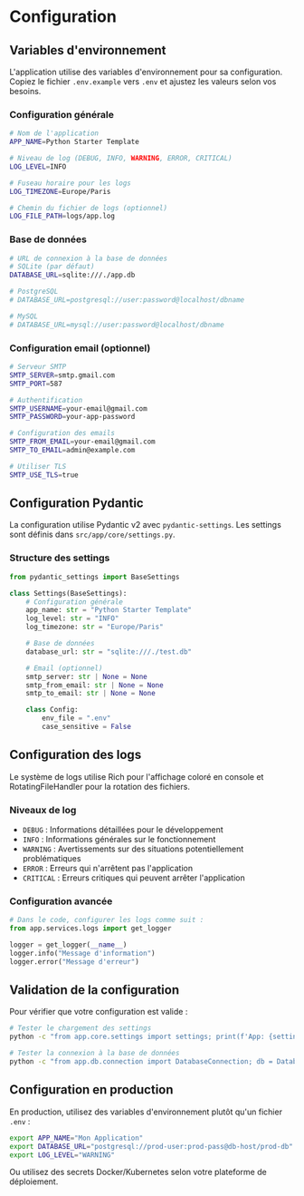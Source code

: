 # Configuration

## Variables d'environnement

L'application utilise des variables d'environnement pour sa configuration. Copiez le fichier `.env.example` vers `.env` et ajustez les valeurs selon vos besoins.

### Configuration générale

```bash
# Nom de l'application
APP_NAME=Python Starter Template

# Niveau de log (DEBUG, INFO, WARNING, ERROR, CRITICAL)
LOG_LEVEL=INFO

# Fuseau horaire pour les logs
LOG_TIMEZONE=Europe/Paris

# Chemin du fichier de logs (optionnel)
LOG_FILE_PATH=logs/app.log
```

### Base de données

```bash
# URL de connexion à la base de données
# SQLite (par défaut)
DATABASE_URL=sqlite:///./app.db

# PostgreSQL
# DATABASE_URL=postgresql://user:password@localhost/dbname

# MySQL
# DATABASE_URL=mysql://user:password@localhost/dbname
```

### Configuration email (optionnel)

```bash
# Serveur SMTP
SMTP_SERVER=smtp.gmail.com
SMTP_PORT=587

# Authentification
SMTP_USERNAME=your-email@gmail.com
SMTP_PASSWORD=your-app-password

# Configuration des emails
SMTP_FROM_EMAIL=your-email@gmail.com
SMTP_TO_EMAIL=admin@example.com

# Utiliser TLS
SMTP_USE_TLS=true
```

## Configuration Pydantic

La configuration utilise Pydantic v2 avec `pydantic-settings`. Les settings sont définis dans `src/app/core/settings.py`.

### Structure des settings

```python
from pydantic_settings import BaseSettings

class Settings(BaseSettings):
    # Configuration générale
    app_name: str = "Python Starter Template"
    log_level: str = "INFO"
    log_timezone: str = "Europe/Paris"

    # Base de données
    database_url: str = "sqlite:///./test.db"

    # Email (optionnel)
    smtp_server: str | None = None
    smtp_from_email: str | None = None
    smtp_to_email: str | None = None

    class Config:
        env_file = ".env"
        case_sensitive = False
```

## Configuration des logs

Le système de logs utilise Rich pour l'affichage coloré en console et RotatingFileHandler pour la rotation des fichiers.

### Niveaux de log

- `DEBUG` : Informations détaillées pour le développement
- `INFO` : Informations générales sur le fonctionnement
- `WARNING` : Avertissements sur des situations potentiellement problématiques
- `ERROR` : Erreurs qui n'arrêtent pas l'application
- `CRITICAL` : Erreurs critiques qui peuvent arrêter l'application

### Configuration avancée

```python
# Dans le code, configurer les logs comme suit :
from app.services.logs import get_logger

logger = get_logger(__name__)
logger.info("Message d'information")
logger.error("Message d'erreur")
```

## Validation de la configuration

Pour vérifier que votre configuration est valide :

```bash
# Tester le chargement des settings
python -c "from app.core.settings import settings; print(f'App: {settings.app_name}')"

# Tester la connexion à la base de données
python -c "from app.db.connection import DatabaseConnection; db = DatabaseConnection(); print('✅ Connexion DB OK')"
```

## Configuration en production

En production, utilisez des variables d'environnement plutôt qu'un fichier `.env` :

```bash
export APP_NAME="Mon Application"
export DATABASE_URL="postgresql://prod-user:prod-pass@db-host/prod-db"
export LOG_LEVEL="WARNING"
```

Ou utilisez des secrets Docker/Kubernetes selon votre plateforme de déploiement. 
 